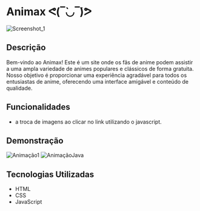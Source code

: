 # Animax ᕙ(‾̀◡‾́)ᕗ

![Screenshot_1](https://github.com/CaioAguiar1/Animax/assets/88971985/4d01bfd9-d987-4a6f-a6ba-a56000191e20)

## Descrição

Bem-vindo ao Animax! Este é um site onde os fãs de anime podem assistir a uma ampla variedade de animes populares e clássicos de forma gratuita. Nosso objetivo é proporcionar uma experiência agradável para todos os entusiastas de anime, oferecendo uma interface amigável e conteúdo de qualidade.

## Funcionalidades

- a troca de imagens ao clicar no link utilizando o javascript.

## Demonstração

![Animação1](https://github.com/CaioAguiar1/Animax/assets/88971985/e7afdc8f-e0a7-4941-a451-f0e9f6005d0f)
![AnimaçãoJava](https://github.com/CaioAguiar1/Animax/assets/88971985/ba23c48f-190c-42c7-bdc4-cf7adf84b795)


## Tecnologias Utilizadas

- HTML
- CSS
- JavaScript
 
